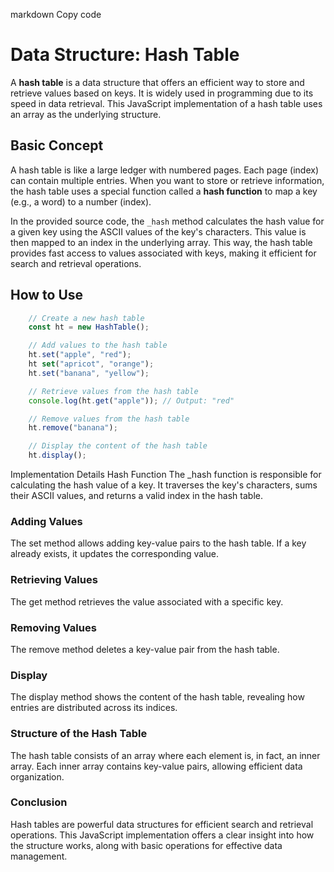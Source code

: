 markdown
Copy code

# Data Structure: Hash Table

A **hash table** is a data structure that offers an efficient way to store and retrieve values based on keys. It is widely used in programming due to its speed in data retrieval. This JavaScript implementation of a hash table uses an array as the underlying structure.

## Basic Concept

A hash table is like a large ledger with numbered pages. Each page (index) can contain multiple entries. When you want to store or retrieve information, the hash table uses a special function called a **hash function** to map a key (e.g., a word) to a number (index).

In the provided source code, the `_hash` method calculates the hash value for a given key using the ASCII values of the key's characters. This value is then mapped to an index in the underlying array. This way, the hash table provides fast access to values associated with keys, making it efficient for search and retrieval operations.

## How to Use

```javascript
    // Create a new hash table
    const ht = new HashTable();

    // Add values to the hash table
    ht.set("apple", "red");
    ht set("apricot", "orange");
    ht.set("banana", "yellow");

    // Retrieve values from the hash table
    console.log(ht.get("apple")); // Output: "red"

    // Remove values from the hash table
    ht.remove("banana");

    // Display the content of the hash table
    ht.display();
```

Implementation Details
Hash Function
The \_hash function is responsible for calculating the hash value of a key. It traverses the key's characters, sums their ASCII values, and returns a valid index in the hash table.

### Adding Values

The set method allows adding key-value pairs to the hash table. If a key already exists, it updates the corresponding value.

### Retrieving Values

The get method retrieves the value associated with a specific key.

### Removing Values

The remove method deletes a key-value pair from the hash table.

### Display

The display method shows the content of the hash table, revealing how entries are distributed across its indices.

### Structure of the Hash Table

The hash table consists of an array where each element is, in fact, an inner array. Each inner array contains key-value pairs, allowing efficient data organization.

### Conclusion

Hash tables are powerful data structures for efficient search and retrieval operations. This JavaScript implementation offers a clear insight into how the structure works, along with basic operations for effective data management.
